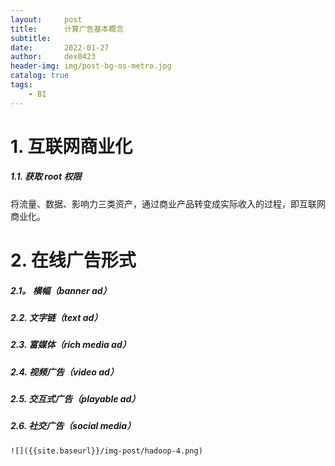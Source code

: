 ```yaml
---
layout:     post  
title:      计算广告基本概念
subtitle:   
date:       2022-01-27
author:     dex0423
header-img: img/post-bg-os-metro.jpg
catalog: true
tags:
    - BI
---
```


# 1. 互联网商业化

##### 1.1. 获取 root 权限

将流量、数据、影响力三类资产，通过商业产品转变成实际收入的过程，即互联网商业化。

# 2. 在线广告形式

##### 2.1。 横幅（banner ad）

##### 2.2. 文字链（text ad）

##### 2.3. 富媒体（rich media ad）

##### 2.4. 视频广告（video ad）

##### 2.5. 交互式广告（playable ad）

##### 2.6. 社交广告（social media）




    ![]({{site.baseurl}}/img-post/hadoop-4.png)

